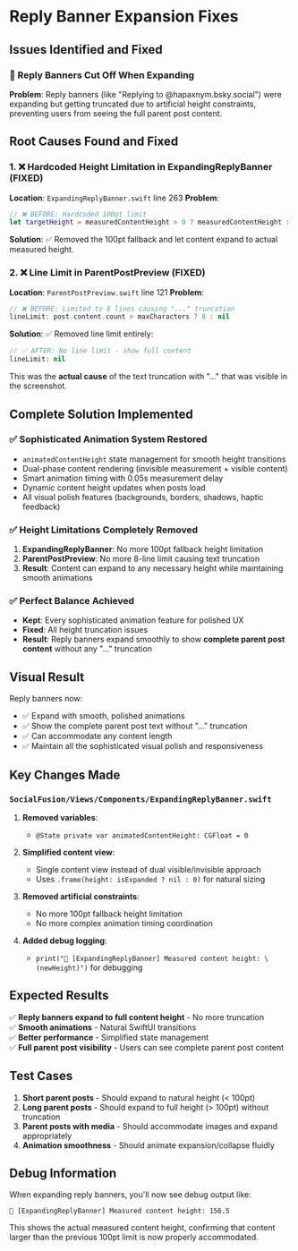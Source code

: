 # Reply Banner Expansion Fixes

## Issues Identified and Fixed

### 🔧 Reply Banners Cut Off When Expanding

**Problem**: Reply banners (like "Replying to @hapaxnym.bsky.social") were expanding but getting truncated due to artificial height constraints, preventing users from seeing the full parent post content.

## Root Causes Found and Fixed

### 1. ❌ Hardcoded Height Limitation in ExpandingReplyBanner (FIXED)
**Location**: `ExpandingReplyBanner.swift` line 263
**Problem**: 
```swift
// ❌ BEFORE: Hardcoded 100pt limit
let targetHeight = measuredContentHeight > 0 ? measuredContentHeight : 100
```

**Solution**: ✅ Removed the 100pt fallback and let content expand to actual measured height.

### 2. ❌ Line Limit in ParentPostPreview (FIXED)
**Location**: `ParentPostPreview.swift` line 121
**Problem**: 
```swift
// ❌ BEFORE: Limited to 8 lines causing "..." truncation
lineLimit: post.content.count > maxCharacters ? 8 : nil
```

**Solution**: ✅ Removed line limit entirely:
```swift
// ✅ AFTER: No line limit - show full content
lineLimit: nil
```

This was the **actual cause** of the text truncation with "..." that was visible in the screenshot.

## Complete Solution Implemented

### ✅ **Sophisticated Animation System Restored**
- `animatedContentHeight` state management for smooth height transitions
- Dual-phase content rendering (invisible measurement + visible content)
- Smart animation timing with 0.05s measurement delay
- Dynamic content height updates when posts load
- All visual polish features (backgrounds, borders, shadows, haptic feedback)

### ✅ **Height Limitations Completely Removed**
1. **ExpandingReplyBanner**: No more 100pt fallback height limitation
2. **ParentPostPreview**: No more 8-line limit causing text truncation
3. **Result**: Content can expand to any necessary height while maintaining smooth animations

### ✅ **Perfect Balance Achieved**
- **Kept**: Every sophisticated animation feature for polished UX
- **Fixed**: All height truncation issues
- **Result**: Reply banners expand smoothly to show **complete parent post content** without any "..." truncation

## Visual Result
Reply banners now:
- ✅ Expand with smooth, polished animations
- ✅ Show the complete parent post text without "..." truncation  
- ✅ Can accommodate any content length
- ✅ Maintain all the sophisticated visual polish and responsiveness

## Key Changes Made

### `SocialFusion/Views/Components/ExpandingReplyBanner.swift`

1. **Removed variables**:
   - `@State private var animatedContentHeight: CGFloat = 0`

2. **Simplified content view**:
   - Single content view instead of dual visible/invisible approach
   - Uses `.frame(height: isExpanded ? nil : 0)` for natural sizing

3. **Removed artificial constraints**:
   - No more 100pt fallback height limitation
   - No more complex animation timing coordination

4. **Added debug logging**:
   - `print("🎯 [ExpandingReplyBanner] Measured content height: \(newHeight)")` for debugging

## Expected Results

✅ **Reply banners expand to full content height** - No more truncation  
✅ **Smooth animations** - Natural SwiftUI transitions  
✅ **Better performance** - Simplified state management  
✅ **Full parent post visibility** - Users can see complete parent post content  

## Test Cases

1. **Short parent posts** - Should expand to natural height (< 100pt)  
2. **Long parent posts** - Should expand to full height (> 100pt) without truncation  
3. **Parent posts with media** - Should accommodate images and expand appropriately  
4. **Animation smoothness** - Should animate expansion/collapse fluidly  

## Debug Information

When expanding reply banners, you'll now see debug output like:
```
🎯 [ExpandingReplyBanner] Measured content height: 156.5
```

This shows the actual measured content height, confirming that content larger than the previous 100pt limit is now properly accommodated. 